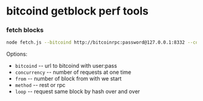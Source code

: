 # bitcoind getblock perf tools

### fetch blocks

```bash
node fetch.js --bitcoind http://bitcoinrpc:password@127.0.0.1:8332 --concurrency 10 --from 509359 --loop --method rest
```

Options:

  - `bitcoind` -- url to bitcoind with user:pass
  - `concurrency` -- number of requests at one time
  - `from` -- number of block from with we start
  - `method` -- rest or rpc
  - `loop` -- request same block by hash over and over
